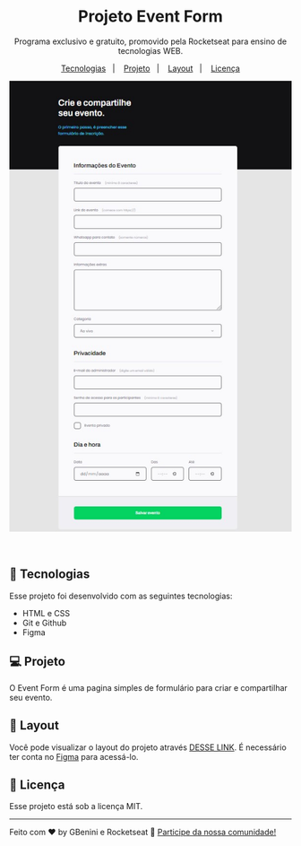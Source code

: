 <h1 align="center"> Projeto Event Form  </h1>

<p align="center">
Programa exclusivo e gratuito, promovido pela Rocketseat para ensino de tecnologias WEB.
</p>

<p align="center">
  <a href="#-tecnologias">Tecnologias</a>&nbsp;&nbsp;&nbsp;|&nbsp;&nbsp;&nbsp;
  <a href="#-projeto">Projeto</a>&nbsp;&nbsp;&nbsp;|&nbsp;&nbsp;&nbsp;
  <a href="#-layout">Layout</a>&nbsp;&nbsp;&nbsp;|&nbsp;&nbsp;&nbsp;
  <a href="#memo-licença">Licença</a>
</p>

<p align="center">
  <img alt="projeto Event-form" src="img/form-projeto.jpg">
</p>

<br>



## 🚀 Tecnologias

Esse projeto foi desenvolvido com as seguintes tecnologias:

- HTML e CSS
- Git e Github
- Figma

## 💻 Projeto

O Event Form é uma pagina simples de formulário para criar e compartilhar seu evento.

## 🔖 Layout

Você pode visualizar o layout do projeto através [DESSE LINK](https://www.figma.com/file/nTdeque2MK5hhpDy2c0TOY/Explorer-Stage-03-Projeto-01-(Copy)?type=design&node-id=0-1&mode=design&t=CSmHMF1BSJ9F34fl-0). É necessário ter conta no [Figma](https://figma.com) para acessá-lo.

## :memo: Licença

Esse projeto está sob a licença MIT.

---

Feito com ♥ by GBenini e Rocketseat :wave: [Participe da nossa comunidade!](https://discord.gg/rocketseat)